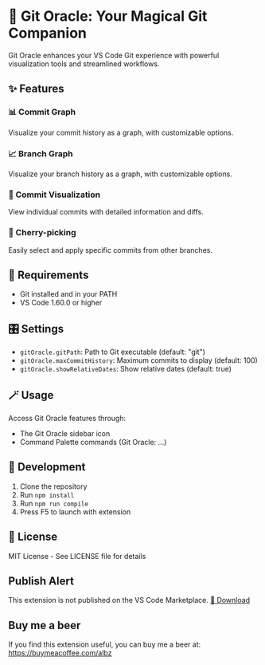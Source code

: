 # 🔮 Git Oracle: Your Magical Git Companion

Git Oracle enhances your VS Code Git experience with powerful visualization tools and streamlined workflows.

## ✨ Features

### 📊 Commit Graph
Visualize your commit history as a graph, with customizable options.

### 📈 Branch Graph
Visualize your branch history as a graph, with customizable options.

### 🎨 Commit Visualization
View individual commits with detailed information and diffs.

### 🍒 Cherry-picking 
Easily select and apply specific commits from other branches.

## 🧰 Requirements

- Git installed and in your PATH
- VS Code 1.60.0 or higher

## 🎛️ Settings

* `gitOracle.gitPath`: Path to Git executable (default: "git")
* `gitOracle.maxCommitHistory`: Maximum commits to display (default: 100)
* `gitOracle.showRelativeDates`: Show relative dates (default: true)

## 🪄 Usage

Access Git Oracle features through:
- The Git Oracle sidebar icon
- Command Palette commands (Git Oracle: ...)

## 🧪 Development

1. Clone the repository
2. Run `npm install`
3. Run `npm run compile`
4. Press F5 to launch with extension

## 📄 License

MIT License - See LICENSE file for details

## Publish Alert 
This extension is not published on the VS Code Marketplace.
[🚀 Download](https://marketplace.visualstudio.com/items?itemName=AlbertoBarrago.git-oracle)

## Buy me a beer 
If you find this extension useful, you can buy me a beer at:
https://buymeacoffee.com/albz
